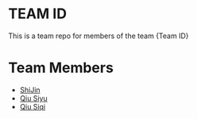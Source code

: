 # TEAM ID
This is a team repo for members of the team {Team ID}

# Team Members
* [ShiJin](members/shijin.md)
* [Qiu Siyu](members/qiuSiyu.md)
* [Qiu Siqi](members/Siqi.md)

